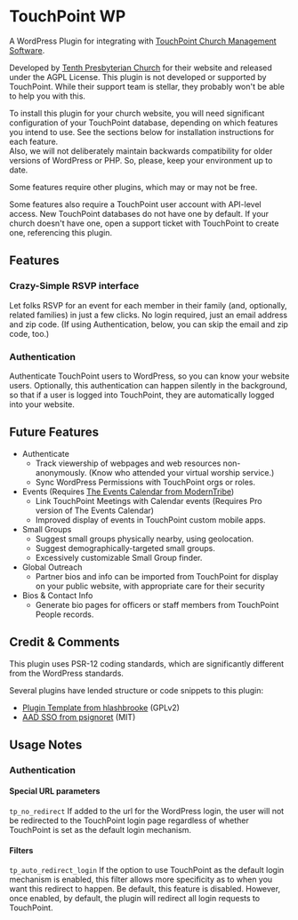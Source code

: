 # TouchPoint WP
A WordPress Plugin for integrating with [TouchPoint Church Management Software](https://github.com/bvcms/bvcms).

Developed by [Tenth Presbyterian Church](https://tenth.org) for their website and released under the AGPL License. This 
plugin is not developed or supported by TouchPoint.  While their support team is stellar, they probably won't be able to 
help you with this. 

To install this plugin for your church website, you will need significant configuration of your TouchPoint database, 
depending on which features you intend to use.  See the sections below for installation instructions for each feature.  
Also, we will not deliberately maintain backwards compatibility for older versions of WordPress or PHP.  So, please, 
keep your environment up to date. 

Some features require other plugins, which may or may not be free.  

Some features also require a TouchPoint user account with API-level access.  New TouchPoint databases do not have one by
default.  If your church doesn't have one, open a support ticket with TouchPoint to create one, referencing this plugin. 

## Features
### Crazy-Simple RSVP interface
Let folks RSVP for an event for each member in their family (and, optionally, related families) in just a few clicks.
No login required, just an email address and zip code. (If using Authentication, below, you can skip the email and zip 
code, too.)

### Authentication
Authenticate TouchPoint users to WordPress, so you can know your website users.  Optionally, this authentication can 
happen silently in the background, so that if a user is logged into TouchPoint, they are automatically logged into your 
website. 

## Future Features
- Authenticate
    - Track viewership of webpages and web resources non-anonymously.  (Know who attended your virtual worship service.)
    - Sync WordPress Permissions with TouchPoint orgs or roles. 
- Events (Requires [The Events Calendar from ModernTribe](https://theeventscalendar.com/)) 
    - Link TouchPoint Meetings with Calendar events (Requires Pro version of The Events Calendar)
    - Improved display of events in TouchPoint custom mobile apps. 
- Small Groups
    - Suggest small groups physically nearby, using geolocation.
    - Suggest demographically-targeted small groups.
    - Excessively customizable Small Group finder. 
- Global Outreach
    - Partner bios and info can be imported from TouchPoint for display on your public website, with appropriate care 
    for their security
- Bios & Contact Info
    - Generate bio pages for officers or staff members from TouchPoint People records.  

## Credit & Comments

This plugin uses PSR-12 coding standards, which are significantly different from the WordPress standards.  

Several plugins have lended structure or code snippets to this plugin:
- [Plugin Template from hlashbrooke](https://github.com/hlashbrooke/WordPress-Plugin-Template) (GPLv2)
- [AAD SSO from psignoret](https://github.com/psignoret/aad-sso-wordpress) (MIT)


## Usage Notes

### Authentication

#### Special URL parameters
`tp_no_redirect`  If added to the url for the WordPress login, the user will not be redirected to the TouchPoint login 
page regardless of whether TouchPoint is set as the default login mechanism. 

#### Filters

`tp_auto_redirect_login`  If the option to use TouchPoint as the default login mechanism is enabled, this filter 
allows more specificity as to when you want this redirect to happen.  Be default, this feature is disabled.  However, 
once enabled, by default, the plugin will redirect all login requests to TouchPoint. 